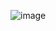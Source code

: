 ![image](https://user-images.githubusercontent.com/31913495/226197758-2d48c5cc-c8bb-4b21-8124-5459e771ecc8.png)
